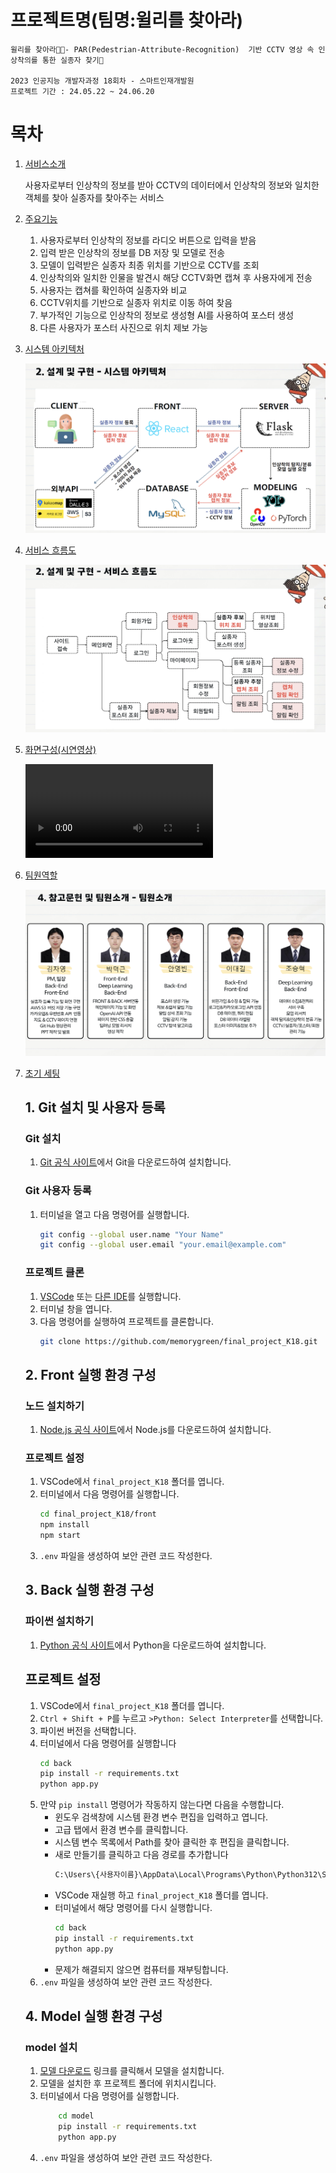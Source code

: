 # 프로젝트명(팀명:윌리를 찾아라)
    윌리를 찾아라👕👖- PAR(Pedestrian-Attribute-Recognition)  기반 CCTV 영상 속 인상착의를 통한 실종자 찾기🎥
    
    2023 인공지능 개발자과정 18회차 - 스마트인재개발원
    프로젝트 기간 : 24.05.22 ~ 24.06.20

# 목차
1. [서비스소개](#서비스소개)

    사용자로부터 인상착의 정보를 받아 CCTV의 데이터에서 인상착의 정보와 일치한 객체를 찾아 실종자를 찾아주는 서비스

3. [주요기능](#주요기능)
    1. 사용자로부터 인상착의 정보를 라디오 버튼으로 입력을 받음
    2. 입력 받은 인상착의 정보를 DB 저장 및 모델로 전송
    3. 모델이 입력받은 실종자 최종 위치를 기반으로 CCTV를 조회
    4. 인상착의와 일치한 인물을 발견시 해당 CCTV화면 캡쳐 후 사용자에게 전송
    5. 사용자는 캡쳐를 확인하여 실종자와 비교
    6. CCTV위치를 기반으로 실종자 위치로 이동 하여 찾음
    7. 부가적인 기능으로 인상착의 정보로 생성형 AI를 사용하여 포스터 생성 
    8. 다른 사용자가 포스터 사진으로 위치 제보 가능

5. [시스템 아키텍처](#시스템-아키텍처)

    ![alt text](/assets/image.png)
7. [서비스 흐름도](#서비스-흐름도)

    ![alt text](/assets/image-1.png)
9. [화면구성(시연영상)](#화면구성시연영상)
  
    <video controls src="assets/Demo.mp4" title="Title"></video>

10. [팀원역할](#팀원역할)

    ![alt text](/assets/image-2.png)
12. [초기 세팅](#초기-세팅)

    ## 1. Git 설치 및 사용자 등록

    ### Git 설치
    1. <a href="https://git-scm.com/download/win/" target="_blank">Git 공식 사이트</a>에서 Git을 다운로드하여 설치합니다.

    ### Git 사용자 등록
    1. 터미널을 열고 다음 명령어를 실행합니다.
        ```sh
        git config --global user.name "Your Name"
        git config --global user.email "your.email@example.com"
        ```
    ### 프로젝트 클론
    1. <a href="https://code.visualstudio.com/download" target="_blank">VSCode</a> 또는 <a href="https://www.cursor.com/" target="_blank">다른 IDE</a>를 실행합니다.
    2. 터미널 창을 엽니다.
    3. 다음 명령어를 실행하여 프로젝트를 클론합니다.
        ```sh
        git clone https://github.com/memorygreen/final_project_K18.git
        ```

    ## 2. Front 실행 환경 구성
    ### 노드 설치하기
    1. <a href="https://nodejs.org/en" target="_blank">Node.js 공식 사이트</a>에서 Node.js를 다운로드하여 설치합니다.
    ### 프로젝트 설정
    1. VSCode에서 `final_project_K18` 폴더를 엽니다.
    2. 터미널에서 다음 명령어를 실행합니다.
        ```sh
        cd final_project_K18/front
        npm install
        npm start
        ```
    3. `.env` 파일을 생성하여 보안 관련 코드 작성한다.

    ## 3. Back 실행 환경 구성
    ### 파이썬 설치하기
    1. <a href="https://www.python.org/downloads/" target="_blank">Python 공식 사이트</a>에서 Python을 다운로드하여 설치합니다.

    ## 프로젝트 설정
    1.  VSCode에서 `final_project_K18` 폴더를 엽니다.
    2. `Ctrl + Shift + P`를 누르고 `>Python: Select Interpreter`를 선택합니다.
    3. 파이썬 버전을 선택합니다.
    4. 터미널에서 다음 명령어를 실행합니다
        ```sh
        cd back
        pip install -r requirements.txt
        python app.py
        ```
    5. 만약 `pip install` 명령어가 작동하지 않는다면 다음을 수행합니다.
        - 윈도우 검색창에 시스템 환경 변수 편집을 입력하고 엽니다.
        - 고급 탭에서 환경 변수를 클릭합니다.
        - 시스템 변수 목록에서 Path를 찾아 클릭한 후 편집을 클릭합니다.
        - 새로 만들기를 클릭하고 다음 경로를 추가합니다
            ```sh
            C:\Users\{사용자이름}\AppData\Local\Programs\Python\Python312\Scripts
            ```  
        - VSCode 재실행 하고 `final_project_K18` 폴더를 엽니다.
        - 터미널에서 해당 명령어를 다시 실행합니다.
            ```sh
            cd back
            pip install -r requirements.txt
            python app.py
            ```
        - 문제가 해결되지 않으면 컴퓨터를 재부팅합니다.
    6. `.env` 파일을 생성하여 보안 관련 코드 작성한다.


    ## 4. Model 실행 환경 구성
    ### model 설치
    1. <a href="https://www.dropbox.com/scl/fo/e1l7kwn6qdnu91auiw13m/AIQCWlAnK3vJwwoc7pgUak4?rlkey=1e6pwpoa3x14nk6fmg8ewhvva&st=8ydslwcc&dl=0" target="_blank">모델 다운로드</a> 링크를 클릭해서 모델을 설치합니다.
    2. 모델을 설치한 후 프로젝트 폴더에 위치시킵니다.
    3. 터미널에서 다음 명령어를 실행합니다.
        ```sh
            cd model
            pip install -r requirements.txt
            python app.py
        ``` 
    4. `.env` 파일을 생성하여 보안 관련 코드 작성한다.
    



